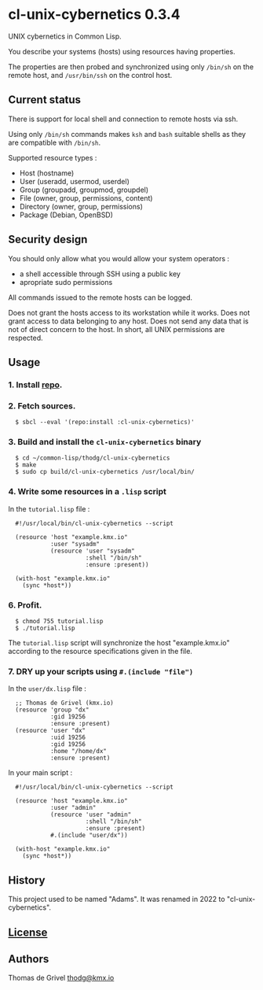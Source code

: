 cl-unix-cybernetics 0.3.4
=========================

UNIX cybernetics in Common Lisp.

You describe your systems (hosts) using resources having properties.

The properties are then probed and synchronized using only
`/bin/sh` on the remote host, and `/usr/bin/ssh` on the control host.


Current status
--------------

There is support for local shell and connection to remote hosts via ssh.

Using only `/bin/sh` commands makes `ksh` and `bash` suitable shells as
they are compatible with `/bin/sh`.

Supported resource types :
 - Host (hostname)
 - User (useradd, usermod, userdel)
 - Group (groupadd, groupmod, groupdel)
 - File (owner, group, permissions, content)
 - Directory (owner, group, permissions)
 - Package (Debian, OpenBSD)


Security design
---------------

You should only allow what you would allow your system operators :
  - a shell accessible through SSH using a public key
  - apropriate sudo permissions

All commands issued to the remote hosts can be logged.

Does not grant the hosts access to its workstation while it works.
Does not grant access to data belonging to any host.
Does not send any data that is not of direct concern to the host.
In short, all UNIX permissions are respected.


Usage
-----


### 1. Install [repo](https://github.com/common-lisp-repo/repo).


### 2. Fetch sources.

``` shell
  $ sbcl --eval '(repo:install :cl-unix-cybernetics)'
```


### 3. Build and install the `cl-unix-cybernetics` binary

``` shell
  $ cd ~/common-lisp/thodg/cl-unix-cybernetics
  $ make
  $ sudo cp build/cl-unix-cybernetics /usr/local/bin/
```


### 4. Write some resources in a `.lisp` script

In the `tutorial.lisp` file :
``` common-lisp
  #!/usr/local/bin/cl-unix-cybernetics --script

  (resource 'host "example.kmx.io"
            :user "sysadm"
            (resource 'user "sysadm"
                      :shell "/bin/sh"
                      :ensure :present))

  (with-host "example.kmx.io"
    (sync *host*))
```


### 6. Profit.

``` shell
  $ chmod 755 tutorial.lisp
  $ ./tutorial.lisp
```

The `tutorial.lisp` script will synchronize the host "example.kmx.io"
according to the resource specifications given in the file.


### 7. DRY up your scripts using `#.(include "file")`

In the `user/dx.lisp` file :
``` common-lisp
  ;; Thomas de Grivel (kmx.io)
  (resource 'group "dx"
            :gid 19256
            :ensure :present)
  (resource 'user "dx"
            :uid 19256
            :gid 19256
            :home "/home/dx"
            :ensure :present)
```

In your main script :
``` common-lisp
  #!/usr/local/bin/cl-unix-cybernetics --script

  (resource 'host "example.kmx.io"
            :user "admin"
            (resource 'user "admin"
                      :shell "/bin/sh"
                      :ensure :present)
            #.(include "user/dx"))

  (with-host "example.kmx.io"
    (sync *host*))
```


History
-------

This project used to be named "Adams".
It was renamed in 2022 to "cl-unix-cybernetics".


[License](LICENSE.md)
---------------------


Authors
-------

Thomas de Grivel <thodg@kmx.io>
